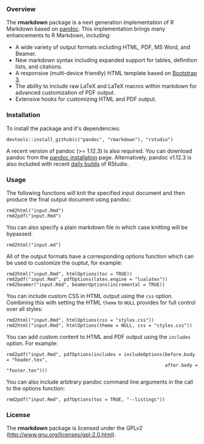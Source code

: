 
### Overview

The **rmarkdown** package is a next generation implementation of R Markdown based on [pandoc](http://johnmacfarlane.net/pandoc/). This implementation brings many enhancements to R Markdown, including:

* A wide variety of output formats including HTML, PDF, MS Word, and Beamer.
* New markdown syntax including expanded support for tables, definition lists, and citations.
* A responsive (multi-device friendly) HTML template based on [Bootstrap 3](http://getbootstrap.com).
* The ability to include raw LaTeX and LaTeX macros within markdown for advanced customization of PDF output.
* Extensive hooks for customizing HTML and PDF output.

### Installation

To install the package and it's dependencies:

```
devtools::install_github(c("pandoc", "rmarkdown"), "rstudio")
```

A recent version of pandoc (>= 1.12.3) is also required. You can download pandoc from the [pandoc installation](http://johnmacfarlane.net/pandoc/installing.html) page. Alternatively, pandoc v1.12.3 is also included with recent [daily builds](http://www.rstudio.org/download/daily) of RStudio.

### Usage

The following functions will knit the specified input document and then produce the final output document using pandoc:

```
rmd2html("input.Rmd")
rmd2pdf("input.Rmd")
```

You can also specify a plain markdown file in which case knitting will be bypassed:

```
rmd2html("input.md")
```

All of the output formats have a corresponding options function which can be used to customize the ouptut, for example:

```
rmd2html("input.Rmd", htmlOptions(toc = TRUE))
rmd2pdf("input.Rmd", pdfOptions(latex.engine = "lualatex"))
rmd2beamer("input.Rmd", beamerOptions(incremental = TRUE))
```

You can include custom CSS in HTML output using the `css` option. Combining this with setting the HTML `theme` to `NULL` provides for full control over all styles:

```
rmd2html("input.Rmd", htmlOptions(css = "styles.css"))
rmd2html("input.Rmd", htmlOptions(theme = NULL, css = "styles.css"))
```

You can add custom content to HTML and PDF output using the `includes` option. For example:

```
rmd2pdf("input.Rmd", pdfOptions(includes = includeOptions(before.body = "header.tex",
                                                          after.body = "footer.tex")))
```

You can also include arbitrary pandoc command line arguments in the call to the options function:

```
rmd2pdf("input.Rmd", pdfOptions(toc = TRUE, "--listings"))
```

### License

The **rmarkdown** package is licensed under the GPLv2 (http://www.gnu.org/licenses/gpl-2.0.html).






